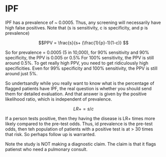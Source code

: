 # IPF

IPF has a prevalence of ~ 0.0005. Thus, any screening will 
necessarily have high false positives. Note that (s is sensitivity, c is specificity, and p is prevalence)

$$PPV = \frac{s}{s+ (\frac{1}{p}-1)(1-c)} $$

So for prevalence = 0.0005 (5 in 10,000), for 90% sensitivity and 
90% specificity, the PPV is 0.005 or 0.5% For 100% sensitivity, the PPV is still around 0.5%.
To get really high PPV, you need to get ridiculously high specificities. Even for 99% specificity and 
100% sensitivity, the PPV is still around just 5%.

So undertsandly while you really want to know what is the percentage of flagged patients have IPF,
the real question is whether you should send them for detailed evaluation. And that answer is 
given by the positive likelihood ratio, which is independent of prevalence.

$$LR+ = s/c $$

If a person tests positive, then they having the disease is LR+ times more likely compared to the pre-test odds.
Thus, id prevalence is the pre-test odds, then teh population of patients with a positive test is 
at > 30 times that risk. So perhaps follow up is warranted.

Note the study is NOT making a diagnostic claim. The claim is that it flags patienst who need a pulmonary consult.